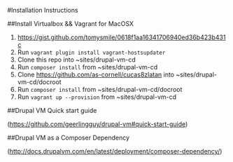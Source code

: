 #Installation Instructions

##Install Virtualbox && Vagrant for MacOSX

1. https://gist.github.com/tomysmile/0618f1aa16341706940ed36b423b431c
1. Run `vagrant plugin install vagrant-hostsupdater`
1. Clone this repo into ~sites/drupal-vm-cd
1. Run `composer install` from ~sites/drupal-vm-cd
1. Clone https://github.com/as-cornell/cucas8zlatan into ~sites/drupal-vm-cd/docroot
1. Run `composer install` from ~sites/drupal-vm-cd/docroot
1. Run `vagrant up --provision` from ~sites/drupal-vm-cd


##Drupal VM Quick start guide

(https://github.com/geerlingguy/drupal-vm#quick-start-guide)

##Drupal VM as a Composer Dependency

(http://docs.drupalvm.com/en/latest/deployment/composer-dependency/)
